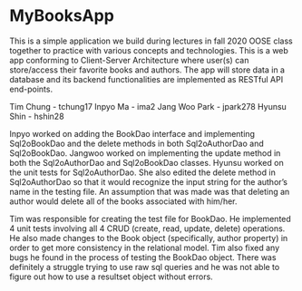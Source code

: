 # MyBooksApp

This is a simple application we build during lectures in fall 2020 OOSE class together to practice with various concepts and technologies. This 
is a web app conforming to Client-Server Architecture where user(s) can store/access their favorite books and authors. The app
will store data in a database and its backend functionalities are implemented as RESTful API end-points.

Tim Chung - tchung17
Inpyo Ma - ima2 
Jang Woo Park - jpark278
Hyunsu Shin - hshin28

Inpyo worked on adding the BookDao interface and implementing Sql2oBookDao and the delete methods in both Sql2oAuthorDao and Sql2oBookDao. Jangwoo worked on implementing the update method in both the Sql2oAuthorDao and Sql2oBookDao classes.
Hyunsu worked on the unit tests for Sql2oAuthorDao. She also edited the delete method in Sql2oAuthorDao so that it would recognize the input string for the author’s name in the testing file. An assumption that was made was that deleting an author would delete all of the books associated with him/her.

Tim was responsible for creating the test file for BookDao. He implemented
4 unit tests involving all 4 CRUD (create, read, update, delete)
operations. He also made changes to the Book object (specifically, author property)
in order to get more consistency in the relational model. Tim also 
fixed any bugs he found in the process of testing the BookDao object.
There was definitely a struggle trying to use raw sql queries and he was not able to
figure out how to use a resultset object without errors.